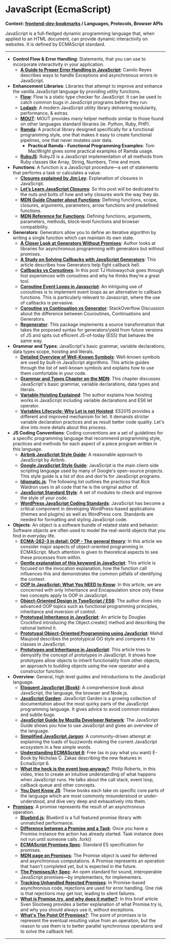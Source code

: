 # JavaScript (EcmaScript)

**Context: [frontend-dev-bookmarks](../README.md) / Languages, Protocols, Browser APIs**

JavaScript is a full-fledged dynamic programming language that, when applied to an HTML document, can provide dynamic interactivity on websites. It is defined by ECMAScript standard.



-----------------------------------------
+ **Control Flow & Error Handling**: Statements, that you can use to incorporate interactivity in your application.
    + **[A Guide to Proper Error Handling in JavaScript](https://www.sitepoint.com/proper-error-handling-javascript/)**: Camilo Reyes describes ways to handle Exceptions and asynchronous errors in JavaScript.
+ **Enhancement Libraries**: Libraries that attempt to improve and enhance the vanilla JavaScript language by providing utility functions.
    + **[Flow](https://flowtype.org/)**: Flow is a static type checker for JavaScript. It can be used to catch common bugs in JavaScript programs before they run.
    + **[Lodash](https://lodash.com/)**: A modern JavaScript utility library delivering modularity, performance, & extras.
    + **[MOUT](http://moutjs.com/)**: MOUT provides many helper methods similar to those found on other languages standard libraries (ie. Python, Ruby, PHP).
    + **[Ramda](http://ramdajs.com/)**: A practical library designed specifically for a functional programming style, one that makes it easy to create functional pipelines, one that never mutates user data.
        + **Practical Ramda - Functional Programming Examples**: Tom MacWright gives some practical examples of Ramda usage.
    + **[RubyJS](http://rubyjs.org/)**: RubyJS is a JavaScript implementation of all methods from Ruby classes like Array, String, Numbers, Time and more.
+ **Functions**: A function is a JavaScript procedure—a set of statements that performs a task or calculates a value.
    + **[Closures explained by Jim Ley](http://jibbering.com/faq/notes/closures/)**: Explanation of closures in JavaScript.
    + **[Let’s Learn JavaScript Closures](https://medium.freecodecamp.com/lets-learn-javascript-closures-66feb44f6a44)**: So this post will be dedicated to the nuts and bolts of how and why closures work the way they do.
    + **[MDN Guide Chapter about Functions](https://developer.mozilla.org/en-US/docs/Web/JavaScript/Guide/Functions)**: Defining functions, scope, closures, arguments, parameters, arrow functions and predefined functions.
    + **[MDN Reference for Functions](https://developer.mozilla.org/en-US/docs/Web/JavaScript/Reference/Functions)**: Defining functions, arguments, parameters, methods, block-level functions and browser compatibility.
+ **Generators**: Generators allow you to define an iterative algorithm by writing a single function which can maintain its own state.
    + **[A Closer Look at Generators Without Promises](http://jlongster.com/A-Closer-Look-at-Generators-Without-Promises)**: Author looks at libraries for asynchronous programming with generators but without promises.
    + **[A Study on Solving Callbacks with JavaScript Generators](http://jlongster.com/A-Study-on-Solving-Callbacks-with-JavaScript-Generators)**: This article describes how Generators help fight callback hell.
    + **[Callbacks vs Coroutines](https://medium.com/@tjholowaychuk/callbacks-vs-coroutines-174f1fe66127)**: In this post TJ Holowaychuk goes through hist experiences with coroutines and why he thinks they’re a great tool.
    + **[Coroutine Event Loops in Javascript](https://x.st/javascript-coroutines/)**: An intriguing use of coroutines is to implement event loops as an alternative to callback functions. This is particularly relevant to Javascript, where the use of callbacks is pervasive.
    + **[Coroutine vs Continuation vs Generator](http://stackoverflow.com/questions/715758/coroutine-vs-continuation-vs-generator)**: StackOverflow Discussion about the difference between Couroutines, Continuations and Generators.
    + **[Regenerator](https://github.com/facebook/regenerator)**: This package implements a source transformation that takes the proposed syntax for generators/yield from future versions of JS and spits out efficient JS-of-today (ES5) that behaves the same way.
+ **Grammar and Types**: JavaScript's basic grammar, variable declarations, data types scope, hoisting and literals.
    + **[Detailed Overview of Well-Known Symbols](https://rainsoft.io/detailed-overview-of-well-known-symbols/)**: Well-known symbols are used by built-in JavaScript algorithms. This article guides through the list of well-known symbols and explains how to use them comfortable in your code.
    + **[Grammar and Types Chapter on the MDN](https://developer.mozilla.org/en-US/docs/Web/JavaScript/Guide/Grammar_and_types)**: This chapter discusses JavaScript's basic grammar, variable declarations, data types and literals.
    + **[Variable Hoisting Explained](http://bytearcher.com/articles/variable-hoisting-explained/)**: The author explains how hoisting works in JavaScript including variable declarations and ES6 let operator.
    + **[Variables Lifecycle: Why Let is not Hoisted](https://rainsoft.io/variables-lifecycle-and-why-let-is-not-hoisted/)**: ES2015 provides a different and improved mechanism for let. It demands stricter variable declaration practices and as result better code quality. Let's dive into more details about this process.
+ **JS Coding Conventions**: Coding conventions are a set of guidelines for a specific programming language that recommend programming style, practices and methods for each aspect of a piece program written in this language.
    + **[Airbnb JavaScript Style Guide](https://github.com/airbnb/javascript)**: A reasonable approach to JavaScript by Airbnb.
    + **[Google JavaScript Style Guide](https://google.github.io/styleguide/javascriptguide.xml)**: JavaScript is the main client-side scripting language used by many of Google's open-source projects. This style guide is a list of dos and don'ts for JavaScript programs.
    + **[Idiomatic.js](https://github.com/rwaldron/idiomatic.js/)**: The following list outlines the practices that Rick Waldron uses in all code that he is the original author of.
    + **[JavaScript Standard Style](http://standardjs.com/)**: A set of modules to check and improve the style of your code.
    + **[WordPress JavaScript Coding Standards](https://make.wordpress.org/core/handbook/best-practices/coding-standards/javascript/)**: JavaScript has become a critical component in developing WordPress-based applications (themes and plugins) as well as WordPress core. Standards are needed for formatting and styling JavaScript code.
+ **Objects**: An object is a software bundle of related state and behavior. Software objects are often used to model the real-world objects that you find in everyday life.
    + **[ECMA-262-3 in detail: OOP - The general theory](http://dmitrysoshnikov.com/ecmascript/chapter-7-1-oop-general-theory/)**: In this article we consider major aspects of object-oriented programming in ECMAScript. Much attention is given to theoretical aspects to see these processes from within.
    + **[Gentle explanation of this keyword in JavaScript](http://rainsoft.io/gentle-explanation-of-this-in-javascript/)**: This article is focused on the invocation explanation, how the function call influences this and demonstrates the common pitfalls of identifying the context.
    + **[OOP In JavaScript: What You NEED to Know](http://javascriptissexy.com/oop-in-javascript-what-you-need-to-know/)**: In this article, we are concerned with only Inheritance and Encapsulation since only these two concepts apply to OOP in JavaScript.
    + **[Object-Oriented Design in TypeScript / ES6](http://blog.wolksoftware.com/about-classes-inheritance-and-object-oriented-design-in-typescript-and-es6)**: The author dives into advanced OOP topics such as functional programming principles, inheritance and inversion of control.
    + **[Prototypal Inheritance in JavaScript](http://javascript.crockford.com/prototypal.html)**: An article by Douglas Crockford introducing the Object.create() method and describing the rational behind it.
    + **[Prototypal Object-Oriented Programming using JavaScript](http://alistapart.com/article/prototypal-object-oriented-programming-using-javascript)**: Mehdi Maujood describes the prototypical OO style and compares it to classes in JavaScript.
    + **[Prototypes and Inheritance in JavaScript](https://msdn.microsoft.com/en-us/magazine/ff852808.aspx)**: This article tries to demystify the concept of prototypes in JavaScript. It shows how prototypes allow objects to inherit functionality from other objects, an approach to building objects using the new operator and a constructor function.
+ **Overview**: General, high level guides and introductions to the JavaScript language.
    + **[Eloquent JavaScript (Book)](http://eloquentjavascript.net/)**: A comprehensive book about JavaScript, the language, the browser and Node.js.
    + **[JavaScript Garden](http://bonsaiden.github.io/JavaScript-Garden/)**: JavaScript Garden is a growing collection of documentation about the most quirky parts of the JavaScript programming language. It gives advice to avoid common mistakes and subtle bugs.
    + **[JavaScript Guide by Mozilla Developer Network](https://developer.mozilla.org/en-US/docs/Web/JavaScript/Guide)**: The JavaScript Guide shows you how to use JavaScript and gives an overview of the language.
    + **[Simplified JavaScript Jargon](http://jargon.js.org/)**: A community-driven attempt at explaining the loads of buzzwords making the current JavaScript ecosystem in a few simple words.
    + **[Understanding ECMAScript 6](https://leanpub.com/understandinges6/read)**: Free (as in pay what you want) E-Book by Nicholas C. Zakas describing the new features in EcmaScript 6.
    + **[What the heck is the event loop anyway?](https://www.youtube.com/watch?v=8aGhZQkoFbQ)**: Philip Roberts, in this video, tries to create an intuitive understanding of what happens when JavaScript runs. He talks about the call stack, event loop, callback queue and other concepts.
    + **[You Dont Know JS](https://github.com/getify/You-Dont-Know-JS)**: These books each take on specific core parts of the language which are most commonly misunderstood or under-understood, and dive very deep and exhaustively into them.
+ **[Promises](https://www.promisejs.org/)**: A promise represents the result of an asynchronous operation.
    + **[Bluebird.js](http://bluebirdjs.com/)**: Bluebird is a full featured promise library with unmatched performance.
    + **[Difference between a Promise and a Task](https://glebbahmutov.com/blog/difference-between-promise-and-task/)**: Once you have a Promise instance the action has already started. Task instance does not run until someone calls .fork()
    + **[ECMAScript Promises Spec](https://tc39.github.io/ecma262/#sec-promise-objects)**: Standard ES specification for promises.
    + **[MDN page on Promises](https://developer.mozilla.org/en/docs/Web/JavaScript/Reference/Global_Objects/Promise)**: The Promise object is used for deferred and asynchronous computations. A Promise represents an operation that hasn't completed yet, but is expected in the future.
    + **[The Promises/A+ Spec](https://promisesaplus.com/)**: An open standard for sound, interoperable JavaScript promises—by implementers, for implementers.
    + **[Tracking Unhandled Rejected Promises](http://www.2ality.com/2016/04/unhandled-rejections.html)**: In Promise-based asynchronous code, rejections are used for error handling. One risk is that rejections may get lost, leading to silent failures.
    + **[What is Promise.try, and why does it matter?](http://cryto.net/~joepie91/blog/)**: In this brief article Sven Slootweg provides a better explanation of what Promise.try is, and why you should always use it, without exceptions.
    + **[What's The Point Of Promises?](http://www.telerik.com/blogs/what-is-the-point-of-promises)**: The point of promises is to represent the eventual resulting value from an operation, but the reason to use them is to better parallel synchronous operations and to solve the callback hell.


------------------
